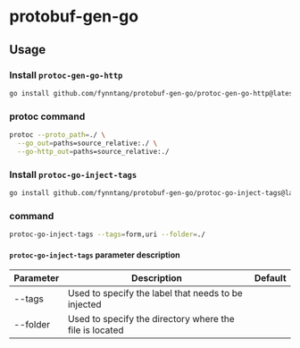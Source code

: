 # protobuf-gen-go

## Usage

### Install `protoc-gen-go-http`

```bash
go install github.com/fynntang/protobuf-gen-go/protoc-gen-go-http@latest
```

### protoc command

```bash
protoc --proto_path=./ \
  --go_out=paths=source_relative:./ \
  --go-http_out=paths=source_relative:./

```

### Install `protoc-go-inject-tags`

```bash
go install github.com/fynntang/protobuf-gen-go/protoc-go-inject-tags@latest

```

### command

```bash
protoc-go-inject-tags --tags=form,uri --folder=./

```

#### `protoc-go-inject-tags` parameter description

| Parameter | Description                                             | Default |
|-----------|---------------------------------------------------------|---------|
| --tags    | Used to specify the label that needs to be injected     |         |
| --folder  | Used to specify the directory where the file is located |         |
